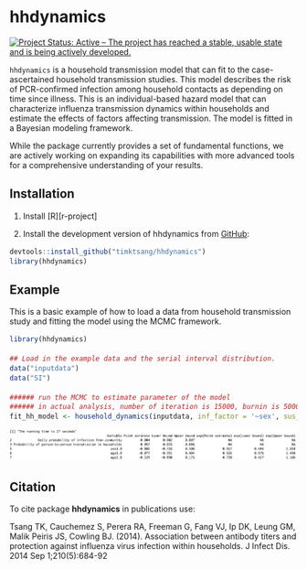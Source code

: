 
<!-- README.md is generated from README.Rmd. Please edit that file -->

# hhdynamics

[![Project Status: Active – The project has reached a stable, usable
state and is being actively
developed.](https://www.repostatus.org/badges/latest/active.svg)](https://www.repostatus.org/#active)

`hhdynamics` is a household transmission model that can fit to the
case-ascertained household transmission studies. This model describes
the risk of PCR-confirmed infection among household contacts as
depending on time since illness. This is an individual-based hazard
model that can characterize influenza transmission dynamics within
households and estimate the effects of factors affecting transmission.
The model is fitted in a Bayesian modeling framework.

While the package currently provides a set of fundamental functions, we
are actively working on expanding its capabilities with more advanced
tools for a comprehensive understanding of your results.

## Installation

1.  Install \[R\]\[r-project\]

2.  Install the development version of hhdynamics from
    [GitHub](https://github.com/timktsang/hhdynamics):

``` r
devtools::install_github("timktsang/hhdynamics")
library(hhdynamics)
```

## Example

This is a basic example of how to load a data from household
transmission study and fitting the model using the MCMC framework.

``` r
library(hhdynamics)

## Load in the example data and the serial interval distribution.
data("inputdata")
data("SI")

###### run the MCMC to estimate parameter of the model
###### in actual analysis, number of iteration is 15000, burnin is 5000, and thinning is 1
fit_hh_model <- household_dynamics(inputdata, inf_factor = '~sex', sus_factor = '~age',SI,n_iteration =  15000,burnin = 5000, thinning =  1)
```

![The output of the MCMC results.](man/figures/hhresult.png)

## Citation

To cite package **hhdynamics** in publications use:

Tsang TK, Cauchemez S, Perera RA, Freeman G, Fang VJ, Ip DK, Leung GM,
Malik Peiris JS, Cowling BJ. (2014). Association between antibody titers
and protection against influenza virus infection within households. J
Infect Dis. 2014 Sep 1;210(5):684-92
